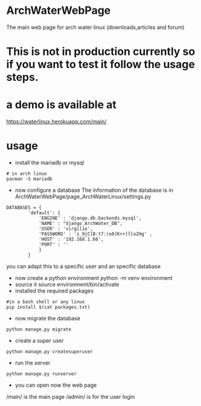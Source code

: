 # ArchWaterWebPage
The main web page for arch water linux (downloads,articles and forum)

# This is not in production currently so if you want to test it follow the usage steps.
# a demo is available at 
https://waterlinux.herokuapp.com/main/

# usage

- install the mariadb or mysql
```
# in arch linux 
pacman -S mariadb
```
- now configure a database
The information of the database is in ArchWaterWebPage/page_ArchWaterLinux/settings.py
```
DATABASES = {
		'default': {
			'ENGINE' : 'django.db.backends.mysql',
			'NAME' : "django_ArchWater_DB",
			'USER' : 'virgilio',
			'PASSWORD' : 'z_9jC[B:t7:)o0]Kr+]lloZHg' ,
			'HOST' : '192.168.1.66',
			'PORT' : ''
			}
		}
```
you can adapt this to a specific user and an specific database

- now create a python environment
python -m venv environment
- source it
source environment/bin/activate
- installed the required packages
```
#in a bash shell or any linux
pip install $(cat packages.txt) 
```
- now migrate the database
```
python manage.py migrate
```


- create a super user
```
python manage.py createsuperuser
```

- run the server
```
python manage.py runserver
```

- you can open now the web page

/main/ is the main page
/admin/ is for the user login

